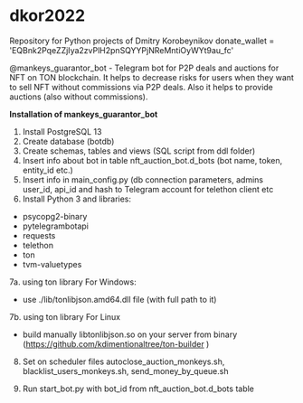 # dkor2022
Repository for Python projects of Dmitry Korobeynikov
donate_wallet = 'EQBnk2PqeZZjIya2zvPlH2pnSQYYPjNReMntiOyWYt9au_fc'

@mankeys_guarantor_bot - Telegram bot for P2P deals and auctions for NFT on TON blockchain. 
It helps to decrease risks for users when they want to sell NFT without commissions via P2P deals. Also it helps to provide auctions (also without commissions).


<b>Installation of mankeys_guarantor_bot</b>
1. Install PostgreSQL 13
2. Create database (botdb)
3. Create schemas, tables and views (SQL script from ddl folder)
4. Insert info about bot in table nft_auction_bot.d_bots (bot name, token, entity_id etc.)
5. Insert info in main_config.py (db connection parameters, admins user_id, api_id and hash to Telegram account for telethon client etc
6. Install Python 3 and libraries:
- psycopg2-binary
- pytelegrambotapi
- requests
- telethon
- ton
- tvm-valuetypes

7a. using ton library For Windows:
- use ./lib/tonlibjson.amd64.dll file (with full path to it)

7b. using ton library For Linux
- build manually libtonlibjson.so on your server from binary (https://github.com/kdimentionaltree/ton-builder )

8. Set on scheduler files autoclose_auction_monkeys.sh, blacklist_users_monkeys.sh, send_money_by_queue.sh

8. Run start_bot.py with bot_id from nft_auction_bot.d_bots table



